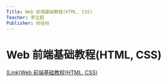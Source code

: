 ```yaml
---
Title: Web 前端基础教程(HTML, CSS)
Teacher: 李立超
Publisher: 尚硅谷
---
```


# Web 前端基础教程(HTML, CSS)
[(Link)Web 前端基础教程(HTML, CSS)](https://youtube.com/playlist?list=PLmOn9nNkQxJFs5KfK5ihVgb8nNccfkgxn)